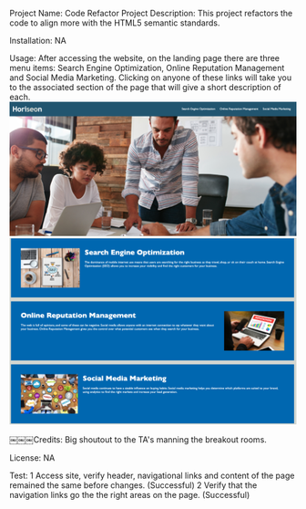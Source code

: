 Project Name: Code Refactor
Project Description: This project refactors the code to align more with the HTML5 semantic standards.

Installation: NA

Usage: After accessing the website, on the landing page there are three menu items: Search Engine Optimization, Online Reputation Management and Social Media Marketing. Clicking on anyone of these links will take you to the associated section of the page that will give a short description of each.
![](./assets/images/LandingPage.png)
![](./assets/images/MainSection.png)

￼￼￼Credits: Big shoutout to the TA's manning the breakout rooms.

License: NA

Test:
1 Access site, verify header, navigational links and content of the page remained the same before changes. (Successful)
2 Verify that the navigation links go the the right areas on the page. (Successful)
